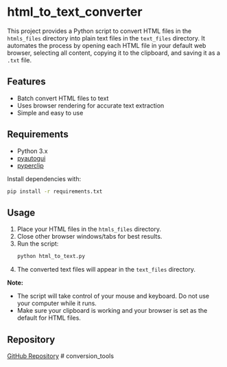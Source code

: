 # html_to_text_converter

This project provides a Python script to convert HTML files in the `htmls_files` directory into plain text files in the `text_files` directory. It automates the process by opening each HTML file in your default web browser, selecting all content, copying it to the clipboard, and saving it as a `.txt` file.

## Features
- Batch convert HTML files to text
- Uses browser rendering for accurate text extraction
- Simple and easy to use

## Requirements
- Python 3.x
- [pyautogui](https://pypi.org/project/pyautogui/)
- [pyperclip](https://pypi.org/project/pyperclip/)

Install dependencies with:
```bash
pip install -r requirements.txt
```

## Usage
1. Place your HTML files in the `htmls_files` directory.
2. Close other browser windows/tabs for best results.
3. Run the script:
   ```bash
   python html_to_text.py
   ```
4. The converted text files will appear in the `text_files` directory.

**Note:**
- The script will take control of your mouse and keyboard. Do not use your computer while it runs.
- Make sure your clipboard is working and your browser is set as the default for HTML files.

## Repository
[GitHub Repository](https://github.com/UmairAsmat/html_to_text_converter.git) #   c o n v e r s i o n _ t o o l s  
 